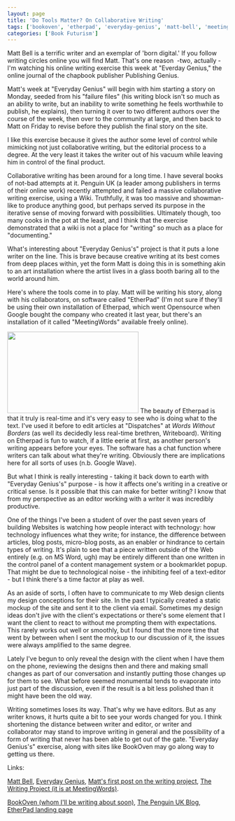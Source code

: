 ```yaml
---
layout: page
title: 'Do Tools Matter? On Collaborative Writing'
tags: ['bookoven', 'etherpad', 'everyday-genius', 'matt-bell', 'meetingwords', 'penguin-uk', 'projects', 'writing']
categories: ['Book Futurism']
---
```

Matt Bell is a terrific writer and an exemplar of 'born digital.' If you follow writing circles online you will find Matt. That's one reason  -two, actually - I'm watching his online writing exercise this week at "Everday Genius," the online journal of the chapbook publisher Publishing Genius.

Matt's week at "Everyday Genius" will begin with him starting a story on Monday, seeded from his "failure files" (his writing block isn't so much as an ability to write, but an inability to write something he feels worthwhile to publish, he explains), then turning it over to two different authors over the course of the week, then over to the community at large, and then back to Matt on Friday to revise before they publish the final story on the site.

I like this exercise because it gives the author some level of control while mimicking not just collaborative writing, but the editorial process to a degree. At the very least it takes the writer out of his vacuum while leaving him in control of the final product.

Collaborative writing has been around for a long time. I have several books of not-bad attempts at it. Penguin UK (a leader among publishers in terms of their online work) recently attempted and failed a massive collaborative writing exercise, using a Wiki. Truthfully, it was too massive and showman-like to produce anything good, but perhaps served its purpose in the iterative sense of moving forward with possibilities. Ultimately though, too many cooks in the pot at the least, and I think that the exercise demonstrated that a wiki is not a place for "writing" so much as a place for "documenting."

What's interesting about "Everyday Genius's" project is that it puts a lone writer on the line. This is brave because creative writing at its best comes from deep places within, yet the form Matt is doing this in is something akin to an art installation where the artist lives in a glass booth baring all to the world around him.

Here's where the tools come in to play. Matt will be writing his story, along with his collaborators, on software called "EtherPad" (I'm not sure if they'll be using their own installation of Etherpad, which went Opensource when Google bought the company who created it last year, but there's an installation of it called "MeetingWords" available freely online).

<img class="alignleft size-full wp-image-122" src="http://ageofsand.com/assets/img/uploads/2010/05/Screen-shot-2010-05-17-at-2.06.36-PM-e1274119647557.png" alt="" width="300" height="186" /> The beauty of Etherpad is that it truly is real-time and it's very easy to see who is doing what to the text. I've used it before to edit articles at "Dispatches" at <em>Words Without Borders</em> (as well its decidedly less real-time brethren, Writeboard). Writing on Etherpad is fun to watch, if a little eerie at first, as another person's writing appears before your eyes. The software has a chat function where writers can talk about what they're writing. Obviously there are implications here for all sorts of uses (n.b. Google Wave).

But what I think is really interesting - taking it back down to earth with "Everyday Genius's" purpose - is how it affects one's writing in a creative or critical sense. Is it possible that this can make for better writing? I know that from my perspective as an editor working with a writer it was incredibly productive.

One of the things I've been a student of over the past seven years of building Websites is watching how people interact with technology: how technology influences what they write; for instance, the difference between articles, blog posts, micro-blog posts, as an enabler or hindrance to certain types of writing. It's plain to see that a piece written outside of the Web entirely (e.g. on MS Word, ugh) may be entirely different than one written in the control panel of a content management system or a bookmarklet popup. That might be due to technological noise - the inhibiting feel of a text-editor - but I think there's a time factor at play as well.

As an aside of sorts, I often have to communicate to my Web design clients my design conceptions for their site. In the past I typically created a static mockup of the site and sent it to the client via email. Sometimes my design ideas don't jive with the client's expectations or there's some element that I want the client to react to without me prompting them with expectations. This rarely works out well or smoothly, but I found that the more time that went by between when I sent the mockup to our discussion of it, the issues were always amplified to the same degree.

Lately I've begun to only reveal the design with the client when I have them on the phone, reviewing the designs then and there and making small changes as part of our conversation and instantly putting those changes up for them to see. What before seemed monumental tends to evaporate into just part of the discussion, even if the result is a bit less polished than it might have been the old way.

Writing sometimes loses its way. That's why we have editors. But as any writer knows, it hurts quite a bit to see your words changed for you. I think shortening the distance between writer and editor, or writer and collaborator may stand to improve writing in general and the possibility of a form of writing that never has been able to get out of the gate. "Everyday Genius's" exercise, along with sites like BookOven may go along way to getting us there.

Links:

<a href="http://www.mdbell.com/">Matt Bell</a>, <a href="http://www.everyday-genius.com/2010/05/matt-bell-week-introduction.html">Everyday Genius</a>, <a href="http://www.everyday-genius.com/2010/05/matt-bell-week-introduction.html">Matt's first post on the writing project</a>, <a href="http://meetingwords.com/pVwvL47P29">The Writing Project (it is at MeetingWords)</a>.

<a href="http://bookoven.com/">BookOven (whom I'll be writing about soon)</a>, <a href="http://thepenguinblog.typepad.com/">The Penguin UK Blog</a>, <a href="http://etherpad.com/">EtherPad landing page</a>
